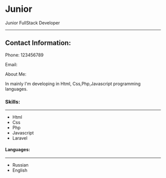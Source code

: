 # Junior

Junior FullStack Developer

******

## Contact Information:

Phone:  123456789

Email:

About Me:

In mainly I'm developing in Html, Css,Php,Javascript programming languages.

### Skills:
___________

- Html
- Css
- Php
- Javascript
- Laravel

#### Languages:
______

- Russian
- English